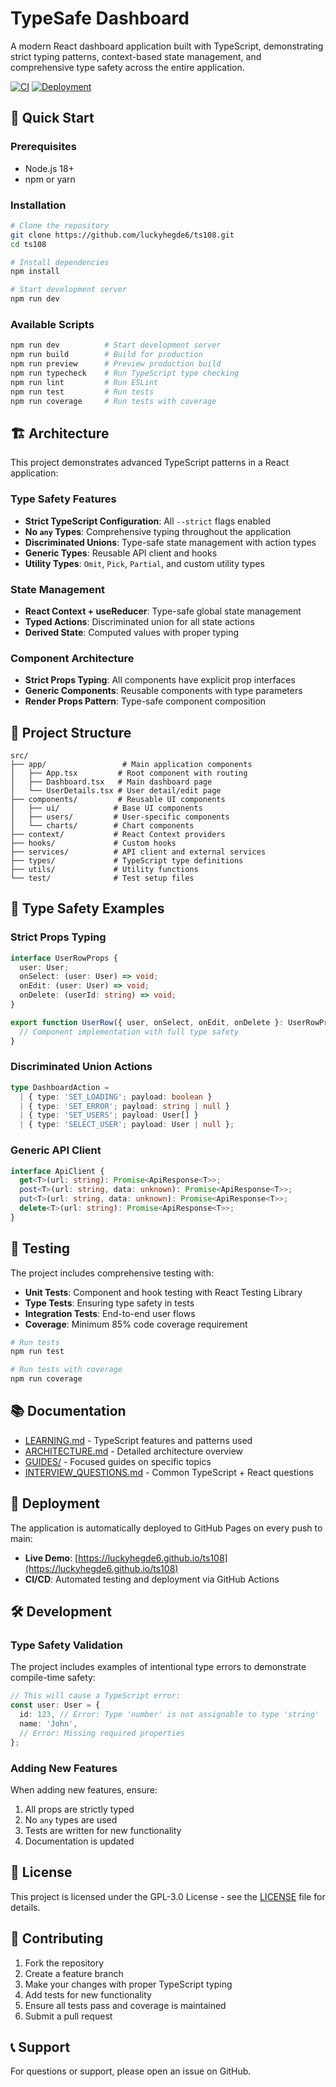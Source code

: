 # TypeSafe Dashboard

A modern React dashboard application built with TypeScript, demonstrating strict typing patterns, context-based state management, and comprehensive type safety across the entire application.

[![CI](https://github.com/luckyhegde6/ts108/workflows/CI/badge.svg)](https://github.com/luckyhegde6/ts108/actions)
[![Deployment](https://github.com/luckyhegde6/ts108/workflows/Deploy/badge.svg)](https://github.com/luckyhegde6/ts108/actions)

## 🚀 Quick Start

### Prerequisites

- Node.js 18+ 
- npm or yarn

### Installation

```bash
# Clone the repository
git clone https://github.com/luckyhegde6/ts108.git
cd ts108

# Install dependencies
npm install

# Start development server
npm run dev
```

### Available Scripts

```bash
npm run dev          # Start development server
npm run build        # Build for production
npm run preview      # Preview production build
npm run typecheck    # Run TypeScript type checking
npm run lint         # Run ESLint
npm run test         # Run tests
npm run coverage     # Run tests with coverage
```

## 🏗️ Architecture

This project demonstrates advanced TypeScript patterns in a React application:

### Type Safety Features

- **Strict TypeScript Configuration**: All `--strict` flags enabled
- **No `any` Types**: Comprehensive typing throughout the application
- **Discriminated Unions**: Type-safe state management with action types
- **Generic Types**: Reusable API client and hooks
- **Utility Types**: `Omit`, `Pick`, `Partial`, and custom utility types

### State Management

- **React Context + useReducer**: Type-safe global state management
- **Typed Actions**: Discriminated union for all state actions
- **Derived State**: Computed values with proper typing

### Component Architecture

- **Strict Props Typing**: All components have explicit prop interfaces
- **Generic Components**: Reusable components with type parameters
- **Render Props Pattern**: Type-safe component composition

## 📁 Project Structure

```
src/
├── app/                 # Main application components
│   ├── App.tsx         # Root component with routing
│   ├── Dashboard.tsx   # Main dashboard page
│   └── UserDetails.tsx # User detail/edit page
├── components/         # Reusable UI components
│   ├── ui/            # Base UI components
│   ├── users/         # User-specific components
│   └── charts/        # Chart components
├── context/           # React Context providers
├── hooks/             # Custom hooks
├── services/          # API client and external services
├── types/             # TypeScript type definitions
├── utils/             # Utility functions
└── test/              # Test setup files
```

## 🔧 Type Safety Examples

### Strict Props Typing

```typescript
interface UserRowProps {
  user: User;
  onSelect: (user: User) => void;
  onEdit: (user: User) => void;
  onDelete: (userId: string) => void;
}

export function UserRow({ user, onSelect, onEdit, onDelete }: UserRowProps) {
  // Component implementation with full type safety
}
```

### Discriminated Union Actions

```typescript
type DashboardAction =
  | { type: 'SET_LOADING'; payload: boolean }
  | { type: 'SET_ERROR'; payload: string | null }
  | { type: 'SET_USERS'; payload: User[] }
  | { type: 'SELECT_USER'; payload: User | null };
```

### Generic API Client

```typescript
interface ApiClient {
  get<T>(url: string): Promise<ApiResponse<T>>;
  post<T>(url: string, data: unknown): Promise<ApiResponse<T>>;
  put<T>(url: string, data: unknown): Promise<ApiResponse<T>>;
  delete<T>(url: string): Promise<ApiResponse<T>>;
}
```

## 🧪 Testing

The project includes comprehensive testing with:

- **Unit Tests**: Component and hook testing with React Testing Library
- **Type Tests**: Ensuring type safety in tests
- **Integration Tests**: End-to-end user flows
- **Coverage**: Minimum 85% code coverage requirement

```bash
# Run tests
npm run test

# Run tests with coverage
npm run coverage
```

## 📚 Documentation

- [LEARNING.md](./docs/LEARNING.md) - TypeScript features and patterns used
- [ARCHITECTURE.md](./docs/ARCHITECTURE.md) - Detailed architecture overview
- [GUIDES/](./docs/GUIDES/) - Focused guides on specific topics
- [INTERVIEW_QUESTIONS.md](./docs/INTERVIEW_QUESTIONS.md) - Common TypeScript + React questions

## 🚀 Deployment

The application is automatically deployed to GitHub Pages on every push to main:

- **Live Demo**: [https://luckyhegde6.github.io/ts108](https://luckyhegde6.github.io/ts108)
- **CI/CD**: Automated testing and deployment via GitHub Actions

## 🛠️ Development

### Type Safety Validation

The project includes examples of intentional type errors to demonstrate compile-time safety:

```typescript
// This will cause a TypeScript error:
const user: User = {
  id: 123, // Error: Type 'number' is not assignable to type 'string'
  name: 'John',
  // Error: Missing required properties
};
```

### Adding New Features

When adding new features, ensure:

1. All props are strictly typed
2. No `any` types are used
3. Tests are written for new functionality
4. Documentation is updated

## 📄 License

This project is licensed under the GPL-3.0 License - see the [LICENSE](LICENSE) file for details.

## 🤝 Contributing

1. Fork the repository
2. Create a feature branch
3. Make your changes with proper TypeScript typing
4. Add tests for new functionality
5. Ensure all tests pass and coverage is maintained
6. Submit a pull request

## 📞 Support

For questions or support, please open an issue on GitHub.
